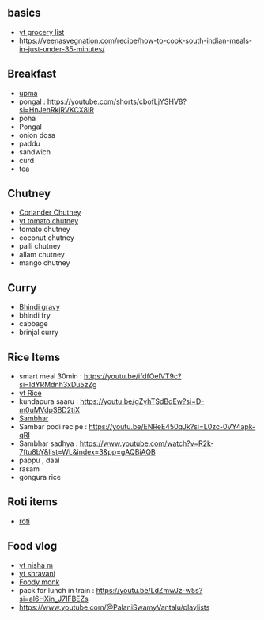 ## basics
* [yt grocery list](https://www.youtube.com/watch?v=9bCkz-P8mLA&list=PLmMyXRtEtJEba7aQjFMh0E-sI8KPcC6Ds&index=1&pp=gAQBiAQB)
* https://veenasvegnation.com/recipe/how-to-cook-south-indian-meals-in-just-under-35-minutes/

## Breakfast
* [upma](https://www.tarladalal.com/upma--quick-upma-recipe-breakfast-upma-38658r)
* pongal : https://youtube.com/shorts/cbofLjYSHV8?si=HnJehRkjRVKCX8lR
* poha 
* Pongal 
* onion dosa
* paddu
* sandwich
* curd
* tea


## Chutney
* [Coriander Chutney](https://www.indianhealthyrecipes.com/coriander-coconut-chutney/)
* [yt tomato chutney](https://www.youtube.com/watch?v=5WmofqHvGIQ&list=PLmMyXRtEtJEba7aQjFMh0E-sI8KPcC6Ds&index=3&pp=gAQBiAQB)
* tomato chutney
* coconut chutney
* palli chutney
* allam chutney 
* mango chutney 

## Curry
* [Bhindi gravy](https://www.vegrecipesofindia.com/bhindi-masala-gravy-recipe/)
* bhindi fry
* cabbage
* brinjal curry

## Rice Items
* smart meal 30min : https://youtu.be/ifdfOeIVT9c?si=IdYRMdnh3xDu5zZg
* [yt Rice](https://www.youtube.com/watch?v=bP0vOcIarKM&list=PLmMyXRtEtJEba7aQjFMh0E-sI8KPcC6Ds&index=2&pp=gAQBiAQB)
* kundapura saaru : https://youtu.be/gZyhTSdBdEw?si=D-m0uMVdpSBD2tiX
* [Sambhar](https://www.indianhealthyrecipes.com/andhra-sambar-recipe-how-to-make-south-indian-sambar/)
* Sambar podi recipe : https://youtu.be/ENReE450qJk?si=L0zc-0VY4apk-qRI
* Sambhar sadhya : https://www.youtube.com/watch?v=R2k-7ftu8bY&list=WL&index=3&pp=gAQBiAQB
* pappu , daal 
* rasam
* gongura rice

## Roti items
* [roti](https://www.cookwithmanali.com/roti-recipe/)

## Food vlog
* [yt nisha m](https://www.youtube.com/watch?v=kRjU6rZ0ni4&list=PLmMyXRtEtJEba7aQjFMh0E-sI8KPcC6Ds&index=1&pp=gAQBiAQB)
* [yt shravani](https://www.youtube.com/watch?v=S1aPK4QwfAU&list=PLmMyXRtEtJEba7aQjFMh0E-sI8KPcC6Ds&index=2&pp=gAQBiAQB)
* [Foody monk](https://youtu.be/slRYtTwZyhg?si=NWmcw3rMLpKQ9PYt)
* pack for lunch in train : https://youtu.be/LdZmwJz-w5s?si=al6HXin_J7IFBEZs
* https://www.youtube.com/@PalaniSwamyVantalu/playlists

